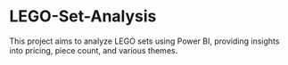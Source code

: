 # LEGO-Set-Analysis
This project aims to analyze LEGO sets using Power BI, providing insights into pricing, piece count, and various themes.
